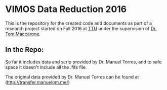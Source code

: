 # VIMOS Data Reduction 2016

This is the repository for the created code and documents as part of a research project started on Fall 2016 at [TTU](http://ttu.edu) under the supervision of [Dr. Tom Maccarone](http://www.phys.ttu.edu/faculty/new_TMaccarone.html).

## In the Repo:

So far it includes data and scrip provided by Dr. Manuel Torres, and to safe space it doesn't include all the .fits file.

The original data provided by Dr. Manuel Torres can be found at (http://transfer.manuelpm.me/)

